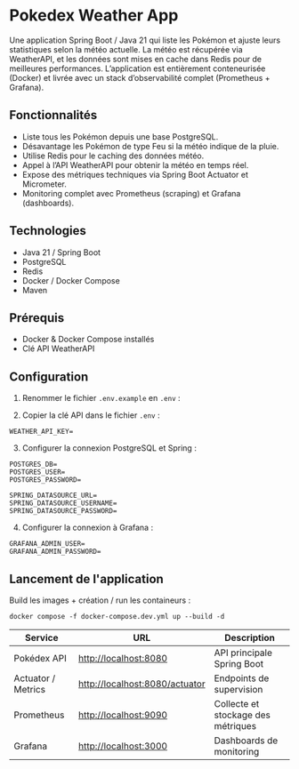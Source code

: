 # Pokedex Weather App

Une application Spring Boot / Java 21 qui liste les Pokémon et ajuste leurs statistiques selon la météo actuelle.
La météo est récupérée via WeatherAPI, et les données sont mises en cache dans Redis pour de meilleures performances.
L’application est entièrement conteneurisée (Docker) et livrée avec un stack d’observabilité complet (Prometheus + Grafana).

## Fonctionnalités

- Liste tous les Pokémon depuis une base PostgreSQL.
- Désavantage les Pokémon de type Feu si la météo indique de la pluie.
- Utilise Redis pour le caching des données météo.
- Appel à l’API WeatherAPI pour obtenir la météo en temps réel.
- Expose des métriques techniques via Spring Boot Actuator et Micrometer.
- Monitoring complet avec Prometheus (scraping) et Grafana (dashboards).

## Technologies

- Java 21 / Spring Boot
- PostgreSQL
- Redis
- Docker / Docker Compose
- Maven

## Prérequis

- Docker & Docker Compose installés
- Clé API WeatherAPI

## Configuration

1. Renommer le fichier `.env.example` en `.env` :  

2. Copier la clé API dans le fichier `.env` :  
```
WEATHER_API_KEY=
```

3. Configurer la connexion PostgreSQL et Spring :
```
POSTGRES_DB=
POSTGRES_USER=
POSTGRES_PASSWORD=

SPRING_DATASOURCE_URL=
SPRING_DATASOURCE_USERNAME=
SPRING_DATASOURCE_PASSWORD=
```

4. Configurer la connexion à Grafana :
```
GRAFANA_ADMIN_USER=
GRAFANA_ADMIN_PASSWORD=
```

## Lancement de l'application

Build les images + création / run les containeurs :
```
docker compose -f docker-compose.dev.yml up --build -d
```

| Service            | URL                                                              | Description                        |
| ------------------ | ---------------------------------------------------------------- |------------------------------------|
| Pokédex API        | [http://localhost:8080](http://localhost:8080)                   | API principale Spring Boot         |
| Actuator / Metrics | [http://localhost:8080/actuator](http://localhost:8080/actuator) | Endpoints de supervision           |
| Prometheus         | [http://localhost:9090](http://localhost:9090)                   | Collecte et stockage des métriques |
| Grafana            | [http://localhost:3000](http://localhost:3000)                   | Dashboards de monitoring           |    
